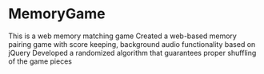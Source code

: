 #  MemoryGame
This is a web memory matching game Created a web-based memory pairing game with score keeping, background audio functionality based on jQuery Developed a randomized algorithm that guarantees proper shuffling of the game pieces
